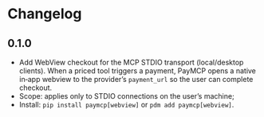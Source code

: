 # Changelog

## 0.1.0
- Add WebView checkout for the MCP STDIO transport (local/desktop clients). When a priced tool triggers a payment, PayMCP opens a native in‑app webview to the provider’s `payment_url` so the user can complete checkout.
- Scope: applies only to STDIO connections on the user’s machine; 
- Install: `pip install paymcp[webview]` or `pdm add paymcp[webview]`.
